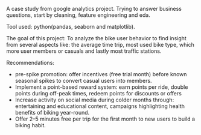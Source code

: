 A case study from google analytics project. Trying to answer business questions, start by cleaning, feature engineering and eda.

Tool used:
  python(pandas, seaborn and matplotlib).

The goal of this project:
  To analyze the bike user behavior to find insight from several aspects like: the average time trip, most used bike type, which more user members or casuals and lastly most traffic stations.

Recommendations:
  - pre-spike promotion: offer incentives (free trial month) before known seasonal spikes to convert casual users into members. 
  - Implement a point-based reward system: earn points per ride, double points during off-peak times, redeem points for discounts or offers
  - Increase activity on social media during colder months through: entertaining and educational content, campaigns highlighting health benefits of biking year-round.
  - Offer 2–5 minutes free per trip for the first month to new users to build a biking habit. 





